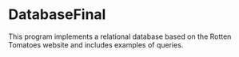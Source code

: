# DatabaseFinal
This program implements a relational database based on the Rotten Tomatoes website and includes examples of queries.
